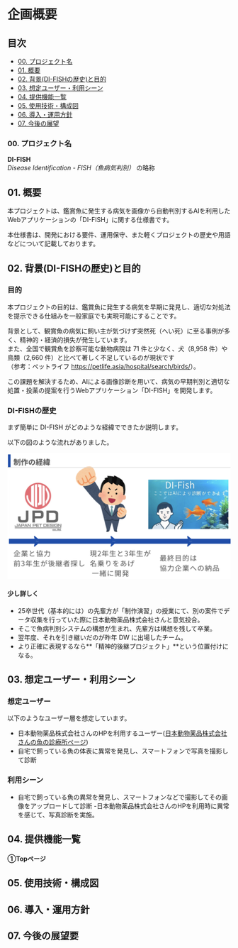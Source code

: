 # 企画概要

## **目次**

- [00. プロジェクト名](#00-プロジェクト名)
- [01. 概要](#01-概要)
- [02. 背景(DI-FISHの歴史)と目的](#02-背景di-fishの歴史と目的)
- [03. 想定ユーザー・利用シーン](#03-想定ユーザー利用シーン)
- [04. 提供機能一覧](#04-提供機能一覧)
- [05. 使用技術・構成図](#05-使用技術構成図)
- [06. 導入・運用方針](#06-導入運用方針)
- [07. 今後の展望](#07-今後の展望)

### **00. プロジェクト名**

**DI-FISH**  
*Disease Identification - FISH（魚病気判別）* の略称

## **01. 概要**
本プロジェクトは、鑑賞魚に発生する病気を画像から自動判別するAIを利用したWebアプリケーションの「DI-FISH」に関する仕様書です。  

本仕様書は、開発における要件、運用保守、また軽くプロジェクトの歴史や用語などについて記載しております。

## **02. 背景(DI-FISHの歴史)と目的**

### **目的**

本プロジェクトの目的は、鑑賞魚に発生する病気を早期に発見し、適切な対処法を提示できる仕組みを一般家庭でも実現可能にすることです。

背景として、観賞魚の病気に飼い主が気づけず突然死（へい死）に至る事例が多く、精神的・経済的損失が発生しています。  
また、全国で観賞魚を診察可能な動物病院は 71 件と少なく、犬（8,958 件）や鳥類（2,660 件）と比べて著しく不足しているのが現状です  
（参考：ペットライフ <https://petlife.asia/hospital/search/birds/>）。

この課題を解決するため、AIによる画像診断を用いて、病気の早期判別と適切な処置・投薬の提案を行うWebアプリケーション「DI-FISH」を開発します。

### **DI-FISHの歴史**

まず簡単に DI-FISH がどのような経緯でできたか説明します。

以下の図のような流れがありました。

![alt text](assets/pictures/image.png)

#### 少し詳しく

- 25卒世代（基本的には）の先輩方が「制作演習」の授業にて、別の案件でデータ収集を行っていた際に日本動物薬品株式会社さんと意気投合。
- そこで魚病判別システムの構想が生まれ、先輩方は構想を残して卒業。
- 翌年度、それを引き継いだのが昨年 DW に出場したチーム。
- より正確に表現するなら**「精神的後継プロジェクト」**という位置付けになる。

## **03. 想定ユーザー・利用シーン**

### **想定ユーザー**
以下のようなユーザー層を想定しています。
- 日本動物薬品株式会社さんのHPを利用するユーザー(<a href="https://www.jpd-nd.com/shinryo/about/">日本動物薬品株式会社さんの魚の診療所ページ</a>)
- 自宅で飼っている魚の体表に異常を発見し、スマートフォンで写真を撮影して診断
<!--分析次第に追加-->

### **利用シーン**
- 自宅で飼っている魚の異常を発見し、スマートフォンなどで撮影してその画像をアップロードして診断
-日本動物薬品株式会社さんのHPを利用時に異常を感じて、写真診断を実施。

## **04. 提供機能一覧**
#### ①Topページ

## **05. 使用技術・構成図**

## **06. 導入・運用方針**

## **07. 今後の展望要**
